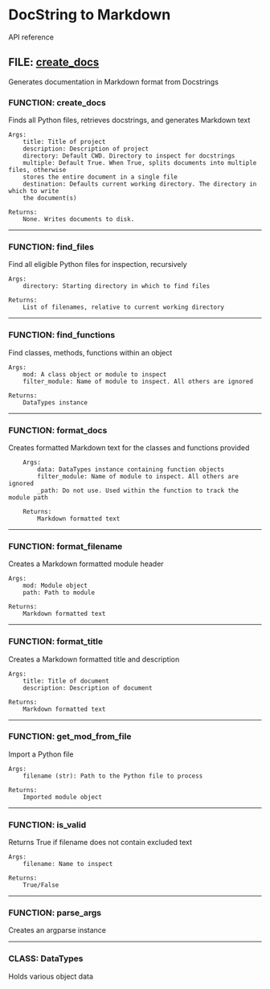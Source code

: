# DocString to Markdown

API reference

## FILE: [create_docs](create_docs.py)

Generates documentation in Markdown format from Docstrings

### FUNCTION: create_docs

Finds all Python files, retrieves docstrings, and generates Markdown text

    Args:
        title: Title of project
        description: Description of project
        directory: Default CWD. Directory to inspect for docstrings
        multiple: Default True. When True, splits documents into multiple files, otherwise
        stores the entire document in a single file
        destination: Defaults current working directory. The directory in which to write
        the document(s)

    Returns:
        None. Writes documents to disk.
    

---

### FUNCTION: find_files

Find all eligible Python files for inspection, recursively

    Args:
        directory: Starting directory in which to find files

    Returns:
        List of filenames, relative to current working directory
    

---

### FUNCTION: find_functions

Find classes, methods, functions within an object

    Args:
        mod: A class object or module to inspect
        filter_module: Name of module to inspect. All others are ignored

    Returns:
        DataTypes instance
    

---

### FUNCTION: format_docs

Creates formatted Markdown text for the classes and functions
    provided

        Args:
            data: DataTypes instance containing function objects
            filter_module: Name of module to inspect. All others are ignored
            _path: Do not use. Used within the function to track the module path

        Returns:
            Markdown formatted text
    

---

### FUNCTION: format_filename

Creates a Markdown formatted module header

    Args:
        mod: Module object
        path: Path to module

    Returns:
        Markdown formatted text
    

---

### FUNCTION: format_title

Creates a Markdown formatted title and description

    Args:
        title: Title of document
        description: Description of document

    Returns:
        Markdown formatted text
    

---

### FUNCTION: get_mod_from_file

Import a Python file

    Args:
        filename (str): Path to the Python file to process

    Returns:
        Imported module object
    

---

### FUNCTION: is_valid

Returns True if filename does not contain excluded text

    Args:
        filename: Name to inspect

    Returns:
        True/False
    

---

### FUNCTION: parse_args

Creates an argparse instance

---

### CLASS: DataTypes

Holds various object data